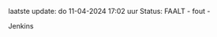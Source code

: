laatste update: 
do 11-04-2024 17:02   uur 
Status: FAALT - fout - 
<div class="service R">Jenkins</div>